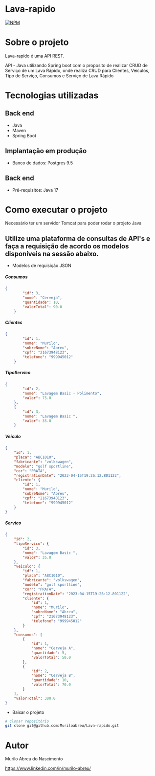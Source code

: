 # Lava-rapido

[![NPM](https://img.shields.io/npm/l/react)](https://github.com/Muriloabreu/Lava-rapido/blob/main/LICENCE) 

# Sobre o projeto


Lava-rapido é uma API REST.

API - Java utilizando Spring boot com o proposito de realizar CRUD de Serviço de um Lava Rápido, onde realiza CRUD para Clientes, Veículos, Tipo de Serviço, Consumos e Serviço de Lava Rápido



# Tecnologias utilizadas
## Back end
- Java
- Maven
- Spring Boot



## Implantação em produção

- Banco de dados: Postgres 9.5

## Back end
- Pré-requisitos: Java 17

# Como executar o projeto

Necessário ter um servidor Tomcat para poder rodar o projeto Java

##  Utilize uma plataforma de consultas de API's e faça a requisição de acordo os modelos disponíveis na sessão abaixo.
</code></pre>
 - Modelos de requisição JSON
</p>

</P>
<h5>Consumos</h5>

```json
{
        "id": 3,
        "nome": "Cerveja",
        "quantidade": 10,
        "valorTotal": 90.0
    }
```
</p>
<h5>Clientes</h5>

```json
{
        "id": 1,
        "nome": "Murilo",
        "sobreNome": "Abreu",
        "cpf": "21673948123",
        "telefone": "999945012"
    }
```
</p>
<h5>TipoServico</h5>

```json
{
        "id": 2,
        "nome": "Lavagem Basic - Polimento",
        "valor": 75.0
    },
    {
        "id": 3,
        "nome": "Lavagem Basic ",
        "valor": 35.0
    }
```
</p>
</p>

<h5>Veiculo</h5>

```json
{
    "id": 1,
    "placa": "ABC1010",
    "fabricante": "volkswagen",
    "modelo": "golf sportline",
    "cor": "PRATA",
    "registrationDate": "2023-04-15T19:26:12.801122",
    "cliente": {
        "id": 1,
        "nome": "Murilo",
        "sobreNome": "Abreu",
        "cpf": "21673948123",
        "telefone": "999945012"
    }
}
```
</p>
</p>

<h5>Servico</h5>

```json
{
    "id": 2,
    "tipoServico": {
        "id": 3,
        "nome": "Lavagem Basic ",
        "valor": 35.0
    },
    "veiculo": {
        "id": 1,
        "placa": "ABC1010",
        "fabricante": "volkswagen",
        "modelo": "golf sportline",
        "cor": "PRATA",
        "registrationDate": "2023-04-15T19:26:12.801122",
        "cliente": {
            "id": 1,
            "nome": "Murilo",
            "sobreNome": "Abreu",
            "cpf": "21673948123",
            "telefone": "999945012"
        }
    },
    "consumos": [
        {
            "id": 1,
            "nome": "Cerveja A",
            "quantidade": 5,
            "valorTotal": 50.0
        },
        {
            "id": 2,
            "nome": "Cerveja B",
            "quantidade": 10,
            "valorTotal": 70.0
        }
    ],
    "valorTotal": 300.0
}
```
</p>
</p>


- Baixar o projeto

```bash
# clonar repositório
git clone git@github.com:Muriloabreu/Lava-rapido.git

```

# Autor

Murilo Abreu do Nascimento

https://www.linkedin.com/in/murilo-abreu/

